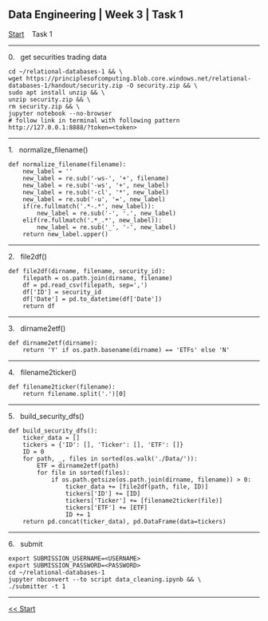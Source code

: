 ## Data Engineering | Week 3 | Task 1

[Start](https://github.com/AFC-AI2C-Cohort-04/coleman-code/blob/main/data_engineering/week_3/start.md)    Task 1

---

0.   get securities trading data
```
cd ~/relational-databases-1 && \
wget https://principlesofcomputing.blob.core.windows.net/relational-databases-1/handout/security.zip -O security.zip && \
sudo apt install unzip && \
unzip security.zip && \
rm security.zip && \
jupyter notebook --no-browser
# follow link in terminal with following pattern http://127.0.0.1:8888/?token=<token>
```

---

1.   normalize_filename()
```
def normalize_filename(filename):
    new_label = ''
    new_label = re.sub('-ws-', '+', filename)
    new_label = re.sub('-ws', '+', new_label)
    new_label = re.sub('-cl', '*', new_label)
    new_label = re.sub('-u', '=', new_label)
    if(re.fullmatch('.*-.*', new_label)):
        new_label = re.sub('-', '.', new_label)
    elif(re.fullmatch('.*_.*', new_label)):
        new_label = re.sub('_', '-', new_label)
    return new_label.upper()
```

---

2.   file2df()
```
def file2df(dirname, filename, security_id):
    filepath = os.path.join(dirname, filename)
    df = pd.read_csv(filepath, sep=',')
    df['ID'] = security_id
    df['Date'] = pd.to_datetime(df['Date'])
    return df
```

---

3.   dirname2etf()
```
def dirname2etf(dirname):
    return 'Y' if os.path.basename(dirname) == 'ETFs' else 'N'
```

---

4.   filename2ticker()
```
def filename2ticker(filename):
    return filename.split('.')[0]
```

---

5.   build_security_dfs()
```
def build_security_dfs():
    ticker_data = []
    tickers = {'ID': [], 'Ticker': [], 'ETF': []}
    ID = 0
    for path, _, files in sorted(os.walk('./Data/')):
        ETF = dirname2etf(path)
        for file in sorted(files):
            if os.path.getsize(os.path.join(dirname, filename)) > 0:
                ticker_data += [file2df(path, file, ID)]
                tickers['ID'] += [ID]
                tickers['Ticker'] += [filename2ticker(file)]
                tickers['ETF'] += [ETF]
                ID += 1
    return pd.concat(ticker_data), pd.DataFrame(data=tickers)
```

---

6.   submit
```
export SUBMISSION_USERNAME=<USERNAME>
export SUBMISSION_PASSWORD=<PASSWORD>
cd ~/relational-databases-1
jupyter nbconvert --to script data_cleaning.ipynb && \
./submitter -t 1
```

---

[<< Start](https://github.com/AFC-AI2C-Cohort-04/coleman-code/blob/main/data_engineering/week_3/start.md)
